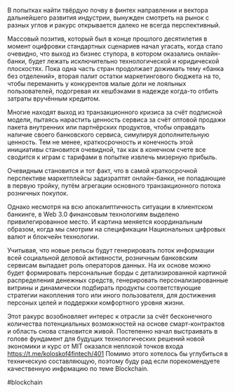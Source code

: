 
В попытках найти твёрдую почву в финтех направлении и вектора дальнейшего развития индустрии, вынужден смотреть на рынок с разных углов и ракурс открывается далеко не всегда перспективный.  

Массовый позитив, который был в конце прошлого десятилетия в момент оцифровки стандартных сценариев начал угасать, когда стало очевидно, что выход из бизнес ступора, в котором оказались онлайн-банки, будет лежать исключительно технологической и юридической плоскостях. Пока одна часть стран продолжает дожимать тему «банка без отделений», вторая палит остатки маркетингового бюджета на то, чтобы переманить у конкурентов малые доли не лояльных пользователей, подогревая их кешбэками в надежде когда-то отбить затраты вручённым кредитом.

Многие находят выход из транзакционного кризиса за счёт подписной модели, пытаясь нарастить ценность сервиса за счёт оптовой продажи пакета внутренних или партнёрских продуктов, чтобы оправдать наличие своего банковского сервиса, симулируя дополнительную ценность. Тем не менее, краткосрочность и конечность этой инициативы становится очевидной, так как в конечном счете все сводится к играм с тарифами в попытке извлечь мизерную прибыль.  

Очевидным становится и тот факт, что в самой краткосрочной перспективе маркетплейсы задизраптят онлайн-банки, не попадающие в первую тройку, путём агрегации основного транзакционного потока розничных покупок.

Однако несмотря на всю апокалиптичность ситуации в клиентском банкинге, в Web 3.0 финансовым технологиям выделено привилегированное место. И картина меняется координальным образом, когда мы смотрим на спецификации Национальных цифровых валют и блокчейн технологии.

Учитывая, что новые рельсы будут генерировать поток информации всей социальной деловой активности, розничным банковским сервисам выпадает роль операторов данных. На их основе можно будет формировать персональные борды с детализированной картиной распределения денежных средств, генерировать персонализированные витрины и динамически подбирать продукты соответствующие стратегии накопления того или иного пользователя, для достижения персоных целей и поддержки комфортного уровня жизни.

Этот ракурс возобновляет интерес к отрасли за счёт бесконечного количества потенциальных возможностей на основе смарт-контрактов и область снова становится живой. Постепенно начал выстраивать в голове фундамент для будущих технологических решений новой экономики и курс от MIT оказался неплохой точков входа https://t.me/koloskof4fintech/401 Помимо этого хотелось бы углубиться в техническую составляющую, поэтому буду рад если порекомендуете качественную инфрмацию по теме Blockchain.

#blockchain 